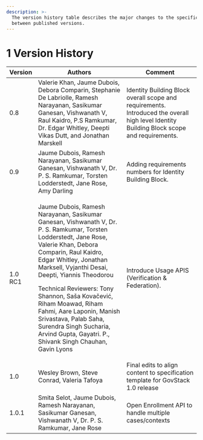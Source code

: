 ```yaml
---
description: >-
  The version history table describes the major changes to the specifications
  between published versions.
---
```


# 1 Version History

| Version | Authors                                                                                                                                                                                                                                                                                                                                                                                                                                                                     | Comment                                                                                                                                   |
| ------- | --------------------------------------------------------------------------------------------------------------------------------------------------------------------------------------------------------------------------------------------------------------------------------------------------------------------------------------------------------------------------------------------------------------------------------------------------------------------------- | ----------------------------------------------------------------------------------------------------------------------------------------- |
| 0.8     | Valerie Khan, Jaume Dubois, Debora Comparin, Stephanie De Labriolle, Ramesh Narayanan, Sasikumar Ganesan, Vishwanath V, Raul Kaidro, P.S Ramkumar, Dr. Edgar Whitley, Deepti Vikas Dutt, and Jonathan Marskell                                                                                                                                                                                                                                                              | Identity Building Block overall scope and requirements. Introduced the overall high level Identity Building Block scope and requirements. |
| 0.9     | Jaume Dubois, Ramesh Narayanan, Sasikumar Ganesan, Vishwanath V, Dr. P. S. Ramkumar, Torsten Lodderstedt, Jane Rose, Amy Darling                                                                                                                                                                                                                                                                                                                                            | Adding requirements numbers for Identity Building Block.                                                                                  |
| 1.0 RC1 | <p>Jaume Dubois, Ramesh Narayanan, Sasikumar Ganesan, Vishwanath V, Dr. P. S. Ramkumar, Torsten Lodderstedt, Jane Rose, Valerie Khan, Debora Comparin, Raul Kaidro, Edgar Whitley, Jonathan Marksell, Vyjanthi Desai, Deepti, Yiannis Theodorou</p><p>Technical Reviewers: Tony Shannon, Saša Kovačević, Riham Moawad, Riham Fahmi, Aare Laponin, Manish Srivastava, Palab Saha, Surendra Singh Sucharia, Arvind Gupta, Gayatri. P., Shivank Singh Chauhan, Gavin Lyons</p> | Introduce Usage APIS (Verification & Federation).                                                                                         |
| 1.0     | Wesley Brown, Steve Conrad, Valeria Tafoya                                                                                                                                                                                                                                                                                                                                                                                                                                  | Final edits to align content to specification template for GovStack 1.0 release                                                           |
| 1.0.1   | Smita Selot, Jaume Dubois, Ramesh Narayanan, Sasikumar Ganesan, Vishwanath V, Dr. P. S. Ramkumar, Jane Rose                                                                                                                                                                                                                                                                                                                                                                 | Open Enrollment API to handle multiple cases/contexts                                                                                     |
